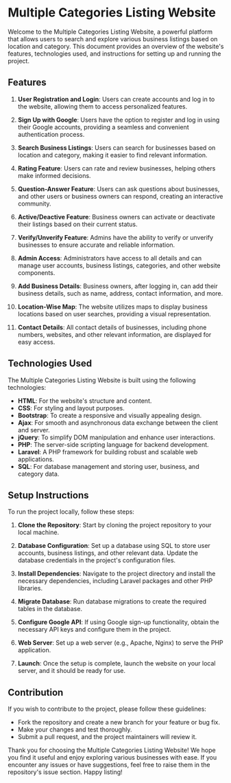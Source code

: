 # Multiple Categories Listing Website 

Welcome to the Multiple Categories Listing Website, a powerful platform that allows users to search and explore various business listings based on location and category. This document provides an overview of the website's features, technologies used, and instructions for setting up and running the project.

## Features

1. **User Registration and Login**: Users can create accounts and log in to the website, allowing them to access personalized features.

2. **Sign Up with Google**: Users have the option to register and log in using their Google accounts, providing a seamless and convenient authentication process.

3. **Search Business Listings**: Users can search for businesses based on location and category, making it easier to find relevant information.

4. **Rating Feature**: Users can rate and review businesses, helping others make informed decisions.

5. **Question-Answer Feature**: Users can ask questions about businesses, and other users or business owners can respond, creating an interactive community.

6. **Active/Deactive Feature**: Business owners can activate or deactivate their listings based on their current status.

7. **Verify/Unverify Feature**: Admins have the ability to verify or unverify businesses to ensure accurate and reliable information.

8. **Admin Access**: Administrators have access to all details and can manage user accounts, business listings, categories, and other website components.

9. **Add Business Details**: Business owners, after logging in, can add their business details, such as name, address, contact information, and more.

10. **Location-Wise Map**: The website utilizes maps to display business locations based on user searches, providing a visual representation.

11. **Contact Details**: All contact details of businesses, including phone numbers, websites, and other relevant information, are displayed for easy access.

## Technologies Used

The Multiple Categories Listing Website is built using the following technologies:

- **HTML**: For the website's structure and content.
- **CSS**: For styling and layout purposes.
- **Bootstrap**: To create a responsive and visually appealing design.
- **Ajax**: For smooth and asynchronous data exchange between the client and server.
- **jQuery**: To simplify DOM manipulation and enhance user interactions.
- **PHP**: The server-side scripting language for backend development.
- **Laravel**: A PHP framework for building robust and scalable web applications.
- **SQL**: For database management and storing user, business, and category data.

## Setup Instructions

To run the project locally, follow these steps:

1. **Clone the Repository**: Start by cloning the project repository to your local machine.

2. **Database Configuration**: Set up a database using SQL to store user accounts, business listings, and other relevant data. Update the database credentials in the project's configuration files.

3. **Install Dependencies**: Navigate to the project directory and install the necessary dependencies, including Laravel packages and other PHP libraries.

4. **Migrate Database**: Run database migrations to create the required tables in the database.

5. **Configure Google API**: If using Google sign-up functionality, obtain the necessary API keys and configure them in the project.

6. **Web Server**: Set up a web server (e.g., Apache, Nginx) to serve the PHP application.

7. **Launch**: Once the setup is complete, launch the website on your local server, and it should be ready for use.

## Contribution

If you wish to contribute to the project, please follow these guidelines:

- Fork the repository and create a new branch for your feature or bug fix.
- Make your changes and test thoroughly.
- Submit a pull request, and the project maintainers will review it.

Thank you for choosing the Multiple Categories Listing Website! We hope you find it useful and enjoy exploring various businesses with ease. If you encounter any issues or have suggestions, feel free to raise them in the repository's issue section. Happy listing!
